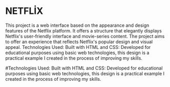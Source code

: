 # NETFLİX
This project is a web interface based on the appearance and design features of the Netflix platform. It offers a structure that elegantly displays Netflix's user-friendly interface and movie-series content. The project aims to offer an experience that reflects Netflix's popular design and visual appeal.
Technologies Used:
Built with HTML and CSS: Developed for educational purposes using basic web technologies, this design is a practical example I created in the process of improving my skills.

#Technologies Used:
Built with HTML and CSS: Developed for educational purposes using basic web technologies, this design is a practical example I created in the process of improving my skills.

